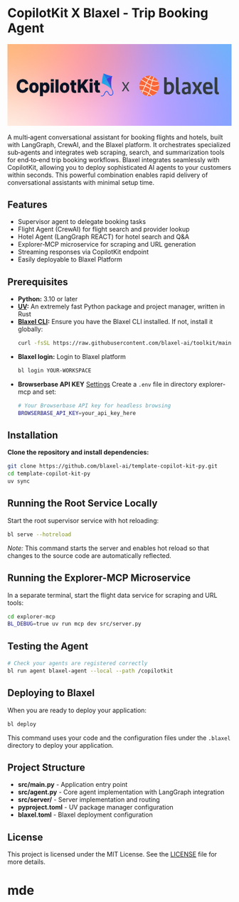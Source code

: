 # CopilotKit X Blaxel - Trip Booking Agent

<p align="center">
  <img src=".github/banner.png" alt="Blaxel Trip Booking Agent"/>
</p>

A multi‑agent conversational assistant for booking flights and hotels, built with LangGraph, CrewAI, and the Blaxel platform. It orchestrates specialized sub‑agents and integrates web scraping, search, and summarization tools for end‑to‑end trip booking workflows.
Blaxel integrates seamlessly with CopilotKit, allowing you to deploy sophisticated AI agents to your customers within seconds. This powerful combination enables rapid delivery of conversational assistants with minimal setup time.

## Features

- Supervisor agent to delegate booking tasks
- Flight Agent (CrewAI) for flight search and provider lookup
- Hotel Agent (LangGraph REACT) for hotel search and Q&A
- Explorer‑MCP microservice for scraping and URL generation
- Streaming responses via CopilotKit endpoint
- Easily deployable to Blaxel Platform

## Prerequisites

- **Python:** 3.10 or later
- **[UV](https://github.com/astral-sh/uv):** An extremely fast Python package and project manager, written in Rust
- **[Blaxel CLI](https://docs.blaxel.ai/Get-started):** Ensure you have the Blaxel CLI installed. If not, install it globally:
  ```bash
  curl -fsSL https://raw.githubusercontent.com/blaxel-ai/toolkit/main/install.sh | BINDIR=$HOME/.local/bin sh
  ```
- **Blaxel login:** Login to Blaxel platform
  ```bash
  bl login YOUR-WORKSPACE
  ```
- **Browserbase API KEY** [Settings](https://www.browserbase.com/settings)
  Create a `.env` file in directory explorer-mcp and set:
  ```bash
  # Your Browserbase API key for headless browsing
  BROWSERBASE_API_KEY=your_api_key_here
  ```

## Installation

**Clone the repository and install dependencies:**

```bash
git clone https://github.com/blaxel-ai/template-copilot-kit-py.git
cd template-copilot-kit-py
uv sync
```

## Running the Root Service Locally

Start the root supervisor service with hot reloading:

```bash
bl serve --hotreload
```

_Note:_ This command starts the server and enables hot reload so that changes to the source code are automatically reflected.

## Running the Explorer-MCP Microservice

In a separate terminal, start the flight data service for scraping and URL tools:

```bash
cd explorer-mcp
BL_DEBUG=true uv run mcp dev src/server.py
```

## Testing the Agent

```bash
# Check your agents are registered correctly
bl run agent blaxel-agent --local --path /copilotkit

```

## Deploying to Blaxel

When you are ready to deploy your application:

```bash
bl deploy
```

This command uses your code and the configuration files under the `.blaxel` directory to deploy your application.

## Project Structure

- **src/main.py** - Application entry point
- **src/agent.py** - Core agent implementation with LangGraph integration
- **src/server/** - Server implementation and routing
- **pyproject.toml** - UV package manager configuration
- **blaxel.toml** - Blaxel deployment configuration

## License

This project is licensed under the MIT License. See the [LICENSE](LICENSE) file for more details.
# mde
